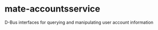mate-accountsservice
====================

 D-Bus interfaces for querying and manipulating user account information